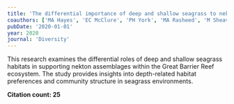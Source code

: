 ```yaml
---
title: 'The differential importance of deep and shallow seagrass to nekton assemblages of the great barrier reef'
coauthors: ['MA Hayes', 'EC McClure', 'PH York', 'MA Rasheed', 'M Sheaves']
pubDate: '2020-01-01'
year: 2020
journal: 'Diversity'
---
```


This research examines the differential roles of deep and shallow seagrass habitats in supporting nekton assemblages within the Great Barrier Reef ecosystem. The study provides insights into depth-related habitat preferences and community structure in seagrass environments.

**Citation count: 25**